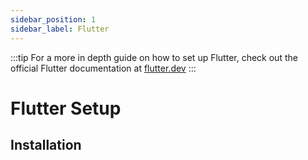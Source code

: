 ```yaml
---
sidebar_position: 1
sidebar_label: Flutter
---
```

:::tip
For a more in depth guide on how to set up Flutter, check out the official Flutter documentation at [flutter.dev](https://flutter.dev/docs/get-started/install)
:::

# Flutter Setup

## Installation